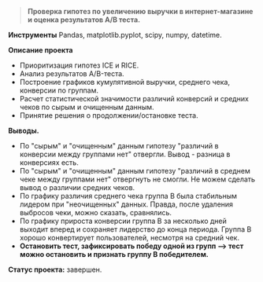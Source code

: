 > **Проверка гипотез по увеличению выручки в интернет-магазине и оценка результатов A/B теста.**

**Инструменты**
Pandas, matplotlib.pyplot, scipy, numpy, datetime.

**Описание проекта**
- Приоритизация гипотез ICE и RICE.
- Анализ результатов A/B-теста.
- Построение графиков кумулятивной выручки, среднего чека, конверсии по группам.
- Расчет статистической значимости различий конверсий и средних чеков по сырым и очищенным данным.
- Принятие решения о продолжении/остановке теста.

**Выводы.**

- По "сырым" и "очищенным" данным гипотезу "различий в конверсии между группами нет" отвергли. Вывод - разница в конверсиях есть.
- По "сырым" и "очищенным" данным гипотезу "различий в среднем чеке между группами нет" отвергнуть не смогли. Не можем сделать вывод о различии средних чеков.
- По графику различия среднего чека группа В была стабильным лидером при "неочищенных" данных. Правда, после удаления выбросов чеки, можно сказать, сравнялись.
- По графику прироста конверсии группа В за несколько дней выходит вперед и сохраняет лидерство до конца периода. Группа В хорошо конвертирует пользователей, несмотря на средний чек.
- **Остановить тест, зафиксировать победу одной из групп --> тест можно остановить и признать группу В победителем.**

**Статус проекта:** завершен.
